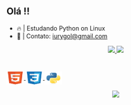 ## Olá !!

- 🔥 | Estudando Python on Linux
- 📧 | Contato: iurygol@gmail.com


<div align="center">
  <a href="https://github.com/iurynascimento">
  <img height="180em" src="https://github-readme-stats.vercel.app/api?username=iurynascimento&show_icons=true&theme=dark&include_all_commits=true&count_private=true"/>
  <img height="180em" src="https://github-readme-stats.vercel.app/api/top-langs/?username=iurynascimento&layout=compact&langs_count=7&theme=dark"/>
</div>
  
  #####
  
  <div style="display: inline_block"><br>
    <img align="center" alt="Iury-HTML" height="30" width="40" src="https://raw.githubusercontent.com/devicons/devicon/master/icons/html5/html5-original.svg">
  <img align="center" alt="Iury-CSS" height="30" width="40" src="https://raw.githubusercontent.com/devicons/devicon/master/icons/css3/css3-original.svg">
  <img align="center" alt="Iury-Python" height="30" width="40" src="https://raw.githubusercontent.com/devicons/devicon/master/icons/python/python-original.svg">
   


  
  <p>
  <p align="center">
  <img src="https://komarev.com/ghpvc/?username=iurynascimento-BR&color=grey">
</p>  
